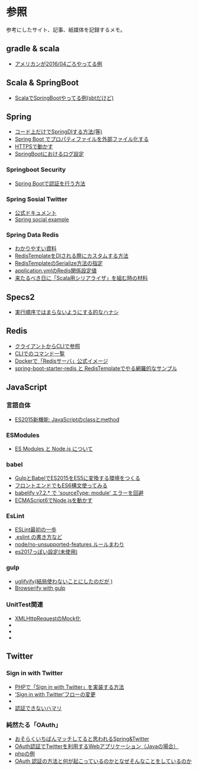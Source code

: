 # 参照

参考にしたサイト、記事、紙媒体を記録するメモ。

## gradle & scala

- [アメリカンが2016/04ごろやってる例](http://bernhardwenzel.com/blog/2016/04/22/using-spring-with-scala/)

## Scala & SpringBoot

- [ScalaでSpringBootやってる例(sbtだけど)](http://mao-instantlife.hatenablog.com/entry/2015/09/07/SpringBoot%E3%83%97%E3%83%AD%E3%82%B8%E3%82%A7%E3%82%AF%E3%83%88%E3%82%92Scala_%2B_sbt%E3%81%A7%E6%A7%8B%E7%AF%89%E3%81%99%E3%82%8B)

## Spring

- [コード上だけでSpringDIする方法(等)](http://www.atmarkit.co.jp/ait/articles/0504/29/news022_2.html)
- [Spring Boot でプロパティファイルを外部ファイル化する](http://d.hatena.ne.jp/eerga/20150906/1441512269)
- [HTTPSで動かす](http://qiita.com/yhidai/items/11d50aece86ef0e10a2a)
- [SpringBootにおけるログ設定](http://qiita.com/tag1216/items/b898b8fb58920bf335b2)

### Springboot Security

- [Spring Bootで認証を行う方法](http://qiita.com/nvtomo1029/items/8827d95327b647a6cf50)

### Spring Sosial Twitter

- [公式ドキュメント](http://docs.spring.io/spring-social-twitter/docs/1.0.5.RELEASE/reference/html/)
- [Spring social example](https://www.javacodegeeks.com/2014/06/spring-social-example-on-spring-boot-or-how-i-stopped-worrying-and-loved-autoconfiguration.html)

### Spring Data Redis

- [わかりやすい資料](http://www.slideshare.net/yoshidanaohiro52/spring-framework-boot-data-spring-data-redis)
- [RedisTemplateをDIされる際にカスタムする方法](http://blog.rakugakibox.net/entry/2015/07/27/spring-boot-with-redis)
- [RedisTemplateのSerialize方法の指定](http://greenkun.hatenablog.com/entry/2015/08/20/235046)
- [application.ymlのRedis関係設定値](https://github.com/spring-projects/spring-boot/blob/v1.4.3.RELEASE/spring-boot-autoconfigure/src/main/java/org/springframework/boot/autoconfigure/data/redis/RedisProperties.java)
- [来たるべき日に「Scala用シリアライザ」を組む時の材料](https://gist.github.com/maji-KY/836dab8cb63038f915aa)

## Specs2

- [実行順序ではまらないようにする的なハナシ](http://sui.hateblo.jp/entry/2013/07/21/011958)

## Redis

- [クライアントからCLIで参照](http://qiita.com/sawada_masahiko/items/1f60936c421ecab8dfbf)
- [CLIでのコマンド一覧](http://qiita.com/rubytomato@github/items/d66d932959d596876ab5)
- [Dockerで「Redisサーバ」公式イメージ](https://hub.docker.com/_/redis/)
- [spring-boot-starter-redis と RedisTemplateでやる網羅的なサンプル](http://blog.rakugakibox.net/entry/2015/07/27/spring-boot-with-redis)

## JavaScript

### 言語自体

- [ES2015新機能: JavaScriptのclassとmethod](http://qiita.com/niisan-tokyo/items/83582bc0646239cf6cb8)

### ESModules

- [ES Modules と Node.js について](http://yosuke-furukawa.hatenablog.com/entry/2016/05/10/111102)

### babel

- [GulpとBabelでES2015をES5に変換する環境をつくる](http://blosuki.hatenablog.com/entry/babel)
- [フロントエンドでもES6構文使ってみる](http://yutapon.hatenablog.com/entry/2015/02/09/090000)
- [babelify v7.2.* で 'sourceType: module' エラーを回避](http://qiita.com/do7be/items/521dd4e61a237e885818)
- [ECMAScript6でNode.jsを動かす](http://qiita.com/RyotaSugawara/items/af51321b4796d671bc01)

### EsLint

- [ESLint最初の一歩](http://qiita.com/mysticatea/items/f523dab04a25f617c87d)
- [.eslint の書き方など](http://qiita.com/inuscript/items/8610d3806a3f94d7d1d0)
- [node/no-unsupported-features ルールまわり](http://qiita.com/mysticatea/items/8bcecd821cca9e849078)
- [es2017っぽい設定(未使用)](https://github.com/bettiolo/babel-preset-es2017/blob/master/test/.eslintrc)

### gulp

- [uglifyify(結局使わないことにしたのだが )](https://github.com/hughsk/uglifyify)
- [Browserify with gulp](http://blog.revathskumar.com/2016/02/browserify-with-gulp.html)

### UnitTest関連

- [XMLHttpRequestのMock化](https://www.npmjs.com/package/fake-request)
- []()
- []()
- []()

## Twitter

### Sign in with Twitter

- [PHPで「Sign in with Twitter」を実装する方法](http://www.msng.info/archives/2010/02/sign_in_with_twitter.php)
- [’Sign in with Twitter’フローの変更](http://api.techmood.jp/2013/03/01/144)
- []()
- [認証できないハマリ](http://d.hatena.ne.jp/speg03/20091019/1255957580)

### 純然たる「OAuth」

- [おそらくいちばんマッチしてると思われるSpring&Twitter](https://spring.io/guides/gs/accessing-twitter/)
- [OAuth認証でTwitterを利用するWebアプリケーション（Javaの場合）](http://blog.unfindable.net/archives/1697)
- [phpの例](http://wauke.org/536)
- [OAuth 認証の方法と何が起こっているのかとなぜそんなことをしているのか](http://nskw-style.com/2016/wordpress/wp-api/oauth1.html)
